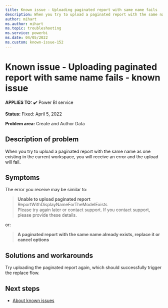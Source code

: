 ```yaml
---
title: Known issue - Uploading paginated report with same name fails
description: When you try to upload a paginated report with the same name as one existing in the current workspace, you will receive an error and the upload will fail.
author: mihart
ms.author: mihart
ms.topic: troubleshooting  
ms.service: powerbi
ms.date: 04/05/2022
ms.custom: known-issue-152
---
```


# Known issue - Uploading paginated report with same name fails - known issue

**APPLIES TO:** ✔️ Power BI service

**Status:** Fixed: April 5, 2022

**Problem area:** Create and Author Data

## Description of problem

When you try to upload a paginated report with the same name as one existing in the current workspace, you will receive an error and the upload will fail.

## Symptoms

The error you receive may be similar to: </br>
> **Unable to upload paginated report** </br>
> ReportWithDisplayNameForTheModelExists </br>
> Please try again later or contact support. If you contact support, please provide these details. </br>

or: </br>
> **A paginated report with the same name already exists, replace it or cancel options** </br>

## Solutions and workarounds

Try uploading the paginated report again, which should successfully trigger the replace flow.

## Next steps

- [About known issues](power-bi-known-issues.md)
